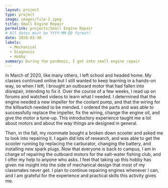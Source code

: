 ```yaml
---
layout: project
type: project
image: images/file-2.jpeg
title: Small Engine Repair
permalink: projects/Small Engine Repair
# All dates must be YYYY-MM-DD format!
date: 2020-03-30
labels:
  - Mechanical
  - Diagnosis
  - Hobby
summary: During the pandemic, I got into small engine repair
---
```



In March of 2020, like many others, I left school and headed home. My classes continued online but I still wanted to keep learning in a hands-on way, so when I left, I brought an outboard motor that had fallen into disrepair, intending to fix it. Over the course of a few weeks, I read up on forums and watched videos to learn what I needed. I determined that the engine needed a new impeller for the coolant pump, and that the wiring for the killswtich needed to be mended. I ordered the parts and was able to successfully replace the impeller, fix the wiring, change the engine oil, and give the motor a tune-up. This introductory experience taught me a lot about motors and about the way things are designed in general.

Then, in the fall, my roommate bought a broken down scooter and asked me to look into repairing it. I again did lots of research, and was able to get the scooter running by replacing the carburator, changing the battery, and installing new spark plugs. Now that everyone is back to campus, I am in charge of repairing the outboard motors for the salt-water fishing club, and I offer my help to anyone who asks. I feel that taking up this hobby has given me insight into the side of mechanical design that most of my classmates never get. I plan to continue repairing engines whenever I can, and I am grateful for the experience and practical skills this activity gives me.



